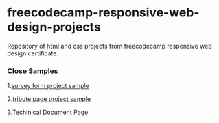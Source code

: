 # freecodecamp-responsive-web-design-projects
Repository of html and css projects from freecodecamp responsive web design certificate.


### Close Samples
1.[survey form project sample](https://survey-form.freecodecamp.rocks)

2.[tribute page project sample](https://tribute-page.freecodecamp.rocks)

3.[Techinical Document Page](https://technical-documentation-page.freecodecamp.rocks/)
